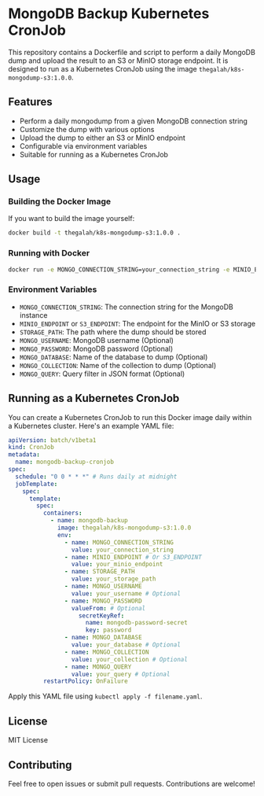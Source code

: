 # MongoDB Backup Kubernetes CronJob

This repository contains a Dockerfile and script to perform a daily MongoDB dump and upload the result to an S3 or MinIO storage endpoint. It is designed to run as a Kubernetes CronJob using the image `thegalah/k8s-mongodump-s3:1.0.0`.

## Features

- Perform a daily mongodump from a given MongoDB connection string
- Customize the dump with various options
- Upload the dump to either an S3 or MinIO endpoint
- Configurable via environment variables
- Suitable for running as a Kubernetes CronJob

## Usage

### Building the Docker Image

If you want to build the image yourself:

```bash
docker build -t thegalah/k8s-mongodump-s3:1.0.0 .
```

### Running with Docker

```bash
docker run -e MONGO_CONNECTION_STRING=your_connection_string -e MINIO_ENDPOINT=your_minio_endpoint -e STORAGE_PATH=your_storage_path thegalah/k8s-mongodump-s3:1.0.0
```

### Environment Variables

- `MONGO_CONNECTION_STRING`: The connection string for the MongoDB instance
- `MINIO_ENDPOINT` or `S3_ENDPOINT`: The endpoint for the MinIO or S3 storage
- `STORAGE_PATH`: The path where the dump should be stored
- `MONGO_USERNAME`: MongoDB username (Optional)
- `MONGO_PASSWORD`: MongoDB password (Optional)
- `MONGO_DATABASE`: Name of the database to dump (Optional)
- `MONGO_COLLECTION`: Name of the collection to dump (Optional)
- `MONGO_QUERY`: Query filter in JSON format (Optional)

## Running as a Kubernetes CronJob

You can create a Kubernetes CronJob to run this Docker image daily within a Kubernetes cluster. Here's an example YAML file:

```yaml
apiVersion: batch/v1beta1
kind: CronJob
metadata:
  name: mongodb-backup-cronjob
spec:
  schedule: "0 0 * * *" # Runs daily at midnight
  jobTemplate:
    spec:
      template:
        spec:
          containers:
            - name: mongodb-backup
              image: thegalah/k8s-mongodump-s3:1.0.0
              env:
                - name: MONGO_CONNECTION_STRING
                  value: your_connection_string
                - name: MINIO_ENDPOINT # Or S3_ENDPOINT
                  value: your_minio_endpoint
                - name: STORAGE_PATH
                  value: your_storage_path
                - name: MONGO_USERNAME
                  value: your_username # Optional
                - name: MONGO_PASSWORD
                  valueFrom: # Optional
                    secretKeyRef:
                      name: mongodb-password-secret
                      key: password
                - name: MONGO_DATABASE
                  value: your_database # Optional
                - name: MONGO_COLLECTION
                  value: your_collection # Optional
                - name: MONGO_QUERY
                  value: your_query # Optional
          restartPolicy: OnFailure
```

Apply this YAML file using `kubectl apply -f filename.yaml`.

## License

MIT License

## Contributing

Feel free to open issues or submit pull requests. Contributions are welcome!
